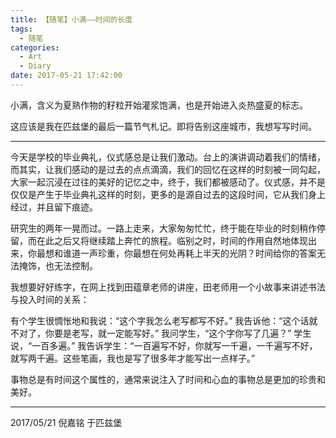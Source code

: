 ```yaml
---
title: 【随笔】小满——时间的长度
tags:
  - 随笔
categories:
  - Art
  - Diary
date: 2017-05-21 17:42:00
---
```


小满，含义为夏熟作物的籽粒开始灌浆饱满，也是开始进入炎热盛夏的标志。

这应该是我在匹兹堡的最后一篇节气札记。即将告别这座城市，我想写写时间。

<!-- more -->
***

今天是学校的毕业典礼，仪式感总是让我们激动。台上的演讲调动着我们的情绪，而其实，让我们感动的是过去的点点滴滴，我们的回忆在这样的时刻被一同勾起，大家一起沉浸在过往的美好的记忆之中，终于，我们都被感动了。仪式感，并不是仅仅是产生于毕业典礼这样的时刻，更多的是源自过去的这段时间，它从我们身上经过，并且留下痕迹。

研究生的两年一晃而过。一路上走来，大家匆匆忙忙，终于能在毕业的时刻稍作停留，而在此之后又将继续踏上奔忙的旅程。临别之时，时间的作用自然地体现出来，你最想和谁道一声珍重，你最想在何处再耗上半天的光阴？时间给你的答案无法掩饰，也无法控制。




我想要好好练字，在网上找到田蕴章老师的讲座，田老师用一个小故事来讲述书法与投入时间的关系：

有个学生很惆怅地和我说：“这个字我怎么老写都写不好。”
我告诉他：“这个话就不对了，你要是老写，就一定能写好。”
我问学生，“这个字你写了几遍？”
学生说，“一百多遍。”
我告诉学生：“一百遍写不好，你就写一千遍，一千遍写不好，就写两千遍。这些笔画，我也是写了很多年才能写出一点样子。”

事物总是有时间这个属性的，通常来说注入了时间和心血的事物总是更加的珍贵和美好。



***

2017/05/21
倪嘉铭
于匹兹堡









